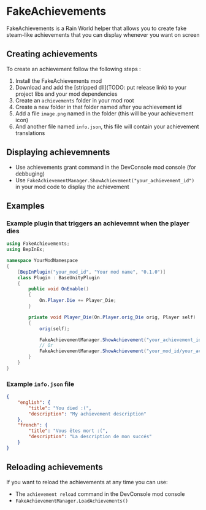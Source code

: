 # FakeAchievements
FakeAchievements is a Rain World helper that allows you to create fake steam-like achievements that you can display whenever you want on screen

## Creating achievements 
To create an achievement follow the following steps :
1. Install the FakeAchievements mod
2. Download and add the [stripped dll](TODO: put release link) to your project libs and your mod dependencies
3. Create an `achievements` folder in your mod root
4. Create a new folder in that folder named after you achievement id
5. Add a file `image.png` named in the folder (this will be your achievement icon)
6. And another file named `info.json`, this file will contain your achievement translations

## Displaying achievemnents
- Use achievements grant command in the DevConsole mod console (for debbuging)
- Use `FakeAchievementManager.ShowAchievement("your_achievement_id")` in your mod code to display the achievement

## Examples
### Example plugin that triggers an achievemnt when the player dies
```cs
using FakeAchievements;
using BepInEx;

namespace YourModNamespace
{
    [BepInPlugin("your_mod_id", "Your mod name", "0.1.0")]
    class Plugin : BaseUnityPlugin
    {
        public void OnEnable()
        {
            On.Player.Die += Player_Die;
        }

        private void Player_Die(On.Player.orig_Die orig, Player self)
        {
            orig(self);

            FakeAchievementManager.ShowAchievement("your_achievement_id");
            // Or
            FakeAchievementManager.ShowAchievement("your_mod_id/your_achievement_id");
        }
    }
}
```

### Example `info.json` file
```json
{
    "english": {
        "title": "You died :(",
        "description": "My achievement description"
    },
    "french": {
        "title": "Vous êtes mort :(",
        "description": "La description de mon succés"
    }
}
```

## Reloading achievements
If you want to reload the achievements at any time you can use:
- The `achievement reload` command in the DevConsole mod console
- `FakeAchievementManager.LoadAchievements()`
